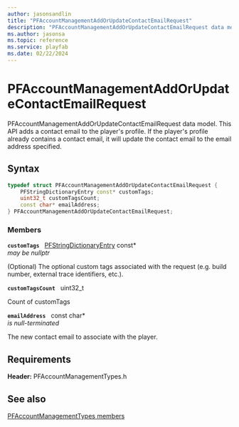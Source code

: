 ```yaml
---
author: jasonsandlin
title: "PFAccountManagementAddOrUpdateContactEmailRequest"
description: "PFAccountManagementAddOrUpdateContactEmailRequest data model. This API adds a contact email to the player's profile. If the player's profile already contains a contact email, it will update the contact email to the email address specified."
ms.author: jasonsa
ms.topic: reference
ms.service: playfab
ms.date: 02/22/2024
---
```


# PFAccountManagementAddOrUpdateContactEmailRequest  

PFAccountManagementAddOrUpdateContactEmailRequest data model. This API adds a contact email to the player's profile. If the player's profile already contains a contact email, it will update the contact email to the email address specified.  

## Syntax  
  
```cpp
typedef struct PFAccountManagementAddOrUpdateContactEmailRequest {  
    PFStringDictionaryEntry const* customTags;  
    uint32_t customTagsCount;  
    const char* emailAddress;  
} PFAccountManagementAddOrUpdateContactEmailRequest;  
```
  
### Members  
  
**`customTags`** &nbsp; [PFStringDictionaryEntry](../../pftypes/structs/pfstringdictionaryentry.md) const*  
*may be nullptr*  
  
(Optional) The optional custom tags associated with the request (e.g. build number, external trace identifiers, etc.).
  
**`customTagsCount`** &nbsp; uint32_t  
  
Count of customTags
  
**`emailAddress`** &nbsp; const char*  
*is null-terminated*  
  
The new contact email to associate with the player.
  
  
## Requirements  
  
**Header:** PFAccountManagementTypes.h
  
## See also  
[PFAccountManagementTypes members](../pfaccountmanagementtypes_members.md)  

  
  
